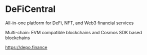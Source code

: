 # DeFiCentral

All-in-one platform for DeFi, NFT, and Web3 financial services

Multi-chain: EVM compatible blockchains and Cosmos SDK based blockchains

https://depo.finance
